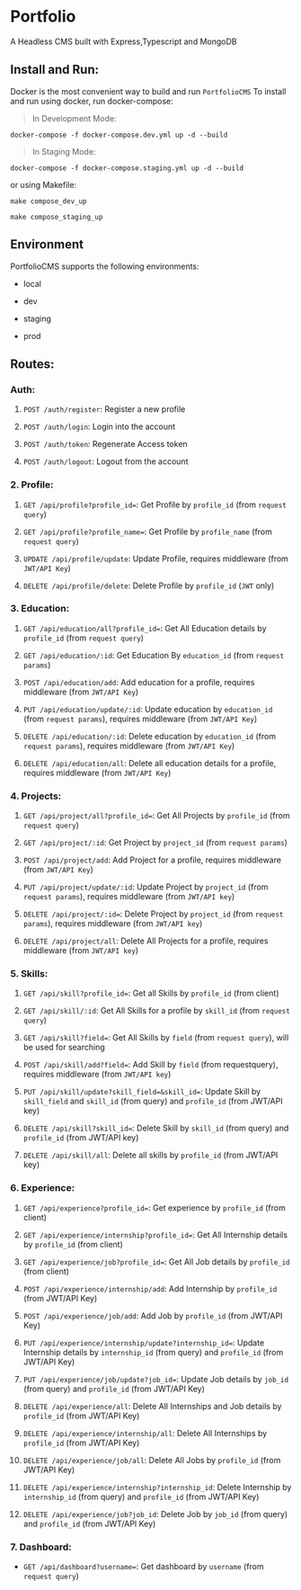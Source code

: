# Portfolio

A Headless CMS built with Express,Typescript and MongoDB

## Install and Run:
Docker is the most convenient way to build and run `PortfolioCMS`
To install and run using docker, run docker-compose:

> In Development Mode:

    docker-compose -f docker-compose.dev.yml up -d --build

> In Staging Mode:

    docker-compose -f docker-compose.staging.yml up -d --build


or using Makefile:

    make compose_dev_up

    make compose_staging_up


## Environment
PortfolioCMS supports the following environments:

- local

- dev

- staging

- prod


## Routes:

### Auth:

1. `POST /auth/register`: Register a new profile

2. `POST /auth/login`: Login into the account

3. `POST /auth/token`: Regenerate Access token

4. `POST /auth/logout`: Logout from the account


### 2. Profile:

1.  `GET /api/profile?profile_id=`: Get Profile by `profile_id` (from `request query`)

2.  `GET /api/profile?profile_name=`: Get Profile by `profile_name` (from `request query`)

3.  `UPDATE /api/profile/update`: Update Profile, requires middleware (from `JWT/API Key`)

4.  `DELETE /api/profile/delete`: Delete Profile by `profile_id` (`JWT` only)


### 3. Education:

1.  `GET /api/education/all?profile_id=`: Get All Education details by `profile_id` (from `request query`)

2.  `GET /api/education/:id`: Get Education By `education_id` (from `request params`)

3.  `POST /api/education/add`: Add education for a profile, requires middleware (from `JWT/API Key`)

4.  `PUT /api/education/update/:id`: Update education by `education_id` (from `request params`), requires middleware (from `JWT/API Key`)

5.  `DELETE /api/education/:id`:  Delete education by `education_id` (from `request params`), requires middleware (from `JWT/API Key`)

6.  `DELETE /api/education/all`: Delete all education details for a profile, requires middleware (from `JWT/API Key`)


### 4. Projects:

1.  `GET /api/project/all?profile_id=`: Get All Projects by `profile_id` (from `request query`)

2.  `GET /api/project/:id`: Get Project by `project_id` (from `request params`)

3.  `POST /api/project/add`: Add Project for a profile, requires middleware (from `JWT/API Key`)

4.  `PUT /api/project/update/:id`: Update Project by `project_id` (from `request params`), requires middleware (from `JWT/API key`)

5.  `DELETE /api/project/:id=`: Delete Project by `project_id` (from `request params`), requires middleware (from `JWT/API key`)

6.  `DELETE /api/project/all`: Delete All Projects for a profile, requires middleware (from `JWT/API key`)


### 5. Skills:

1.  `GET /api/skill?profile_id=`: Get all Skills by `profile_id` (from client)

2.  `GET /api/skill/:id`: Get All Skills for a profile by `skill_id` (from `request query`)

3.  `GET /api/skill?field=`: Get All Skills by `field` (from `request query`), will be used for searching

4.  `POST /api/skill/add?field=`: Add Skill by `field` (from requestquery), requires middleware (from `JWT/API key`)

5.  `PUT /api/skill/update?skill_field=&skill_id=`: Update Skill by `skill_field` and `skill_id` (from query) and `profile_id` (from JWT/API key)

6.  `DELETE /api/skill?skill_id=`: Delete Skill by `skill_id` (from query) and `profile_id` (from JWT/API key)

7.  `DELETE /api/skill/all`: Delete all skills by `profile_id` (from JWT/API key)


### 6. Experience:

1.  `GET /api/experience?profile_id=`: Get experience by `profile_id` (from client)

2.  `GET /api/experience/internship?profile_id=`: Get All Internship details by `profile_id` (from client)

3.  `GET /api/experience/job?profile_id=`: Get All Job details by `profile_id` (from client)

4.  `POST /api/experience/internship/add`: Add Internship by `profile_id` (from JWT/API Key)

5.  `POST /api/experience/job/add`: Add Job by `profile_id` (from JWT/API Key)

6.  `PUT /api/experience/internship/update?internship_id=`: Update Internship details by `internship_id` (from query) and `profile_id` (from JWT/API Key)

7.  `PUT /api/experience/job/update?job_id=`: Update Job details by `job_id` (from query) and `profile_id` (from JWT/API Key)

8.  `DELETE /api/experience/all`: Delete All Internships and Job details by `profile_id` (from JWT/API Key)

9.  `DELETE /api/experience/internship/all`: Delete All Internships by `profile_id` (from JWT/API Key)

10.  `DELETE /api/experience/job/all`: Delete All Jobs by `profile_id` (from JWT/API Key)

11.  `DELETE /api/experience/internship?internship_id`: Delete Internship by `internship_id` (from query) and `profile_id` (from JWT/API Key)

12.  `DELETE /api/experience/job?job_id`: Delete Job by `job_id` (from query) and `profile_id` (from JWT/API Key)


### 7. Dashboard:

- `GET /api/dashboard?username=`: Get dashboard by `username` (from `request query`)